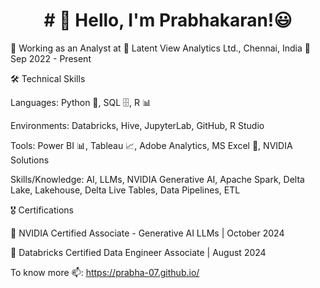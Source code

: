 <h1 align="center"># 👋 Hello, I'm Prabhakaran!😃</h1>

💼 Working as an Analyst at 📍 Latent View Analytics Ltd., Chennai, India
📅 Sep 2022 - Present

🛠️ Technical Skills

Languages: Python 🐍, SQL 🗄️, R 📊

Environments: Databricks, Hive, JupyterLab, GitHub, R Studio

Tools: Power BI 📊, Tableau 📈, Adobe Analytics, MS Excel 📑, NVIDIA Solutions

Skills/Knowledge: AI, LLMs, NVIDIA Generative AI, Apache Spark, Delta Lake, Lakehouse, Delta Live Tables, Data Pipelines, ETL

🎖️ Certifications

🥇 NVIDIA Certified Associate - Generative AI LLMs | October 2024 

🏅 Databricks Certified Data Engineer Associate | August 2024

To know more 📫: https://prabha-07.github.io/

